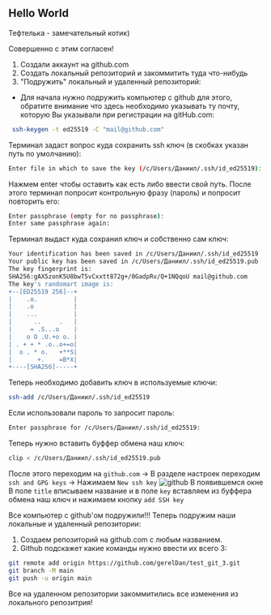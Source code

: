 ## Hello World

Тефтелька - замечательный котик)

Совершенно с этим согласен!

1. Создали аккаунт на github.com
2. Создать локальный репозиторий и закоммитить туда что-нибудь
3. "Подружить" локальный и удаленный репозиторий:
* Для начала нужно подружить компьютер с github для этого, обратите внимание что здесь необходимо указывать ту почту, которую Вы указывали при регистрации на  gitHub.com:
```sh
 ssh-keygen -t ed25519 -C "mail@github.com"
 ```
Терминал задаст вопрос куда сохранить ssh ключ (в скобках указан путь по умолчанию):
```sh
Enter file in which to save the key (/c/Users/Даниил/.ssh/id_ed25519):
```
Нажмем enter чтобы оставить как есть либо ввести свой путь. После этого терминал попросит контрольную фразу (пароль) и попросит повторить его:
```sh
Enter passphrase (empty for no passphrase):
Enter same passphrase again:
```
Терминал выдаст куда сохранил ключ и собственно сам ключ:
```sh
Your identification has been saved in /c/Users/Даниил/.ssh/id_ed25519
Your public key has been saved in /c/Users/Даниил/.ssh/id_ed25519.pub
The key fingerprint is:
SHA256:gAX5zonK5U8bwT5vCxxtt872g+/0GadpRv/Q+1NQqoU mail@github.com
The key's randomart image is:
+--[ED25519 256]--+
|    .o.          |
|    .o           |
|    ...          |
|      ..     .   |
|     = .S...o    |
|    o O .U.+o o. |
| . + + * .o..o+=o|
|  o . * o.   +**S|
|       +.    =B*X|
+----[SHA256]-----+
```
Теперь необходимо добавить ключ в используемые ключи:
```sh
ssh-add /c/Users/Даниил/.ssh/id_ed25519
```
Если использовали пароль то запросит пароль:
```sh
Enter passphrase for /c/Users/Даниил/.ssh/id_ed25519:
```
Теперь нужно вставить буффер обмена наш ключ:
```sh
clip < /c/Users/Даниил/.ssh/id_ed25519.pub
```
После этого переходим на ```github.com``` ->
В разделе настроек переходим ```ssh and GPG keys``` -> Нажимаем ```New ssh key```
![github](github.png)
В появившемся окне В поле ```title``` вписываем название и в поле ```key``` вставляем из буффера обмена наш ключ и нажимаем кнопку ```add SSH key```

Все компьютер с github'ом подружили!!!
Теперь подружим наши локальные и удаленный репозитории:
1. Создаем репозиторий на github.com с любым названием.
2. Github подскажет какие команды нужно ввести их всего 3:
```sh
git remote add origin https://github.com/gerelDan/test_git_3.git
git branch -M main
git push -u origin main
```
Все на удаленном репозитории закоммитились все изменения из локального репозитрия!
 
